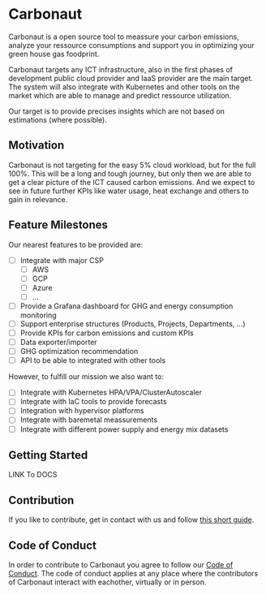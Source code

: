 # Carbonaut
Carbonaut is a open source tool to meassure your carbon emissions, analyze your ressource consumptions and support you in optimizing your green house gas foodprint.

Carbonaut targets any ICT infrastructure, also in the first phases of development public cloud provider and IaaS provider are the main target. The system will also integrate with Kubernetes and other tools on the market which are able to manage and predict ressource utilization.

Our target is to provide precises insights which are not based on estimations (where possible).

## Motivation
Carbonaut is not targeting for the easy 5% cloud workload, but for the full 100%. This will be a long and tough journey, but only then we are able to get a clear picture of the ICT caused carbon emissions. And we expect to see in future further KPIs like water usage, heat exchange and others to gain in relevance. 

## Feature Milestones

Our nearest features to be provided are:

- [ ] Integrate with major CSP
    - [ ] AWS
    - [ ] GCP
    - [ ] Azure
    - [ ] ...
- [ ] Provide a Grafana dashboard for GHG and energy consumption monitoring
- [ ] Support enterprise structures (Products, Projects, Departments, ...)
- [ ] Provide KPIs for carbon emissions and custom KPIs
- [ ] Data exporter/importer
- [ ] GHG optimization recommendation
- [ ] API to be able to integrated with other tools

However, to fulfill our mission we also want to:
- [ ] Integrate with Kubernetes HPA/VPA/ClusterAutoscaler
- [ ] Integrate with IaC tools to provide forecasts
- [ ] Integration with hypervisor platforms
- [ ] Integrate with baremetal meassurements
- [ ] Integrate with different power supply and energy mix datasets

## Getting Started
LINK To DOCS

## Contribution
If you like to contribute, get in contact with us and follow [this short guide](https://github.com/carbonaut-cloud/community/blob/main/CONTRIBUTING.md).

## Code of Conduct
In order to contribute to Carbonaut you agree to follow our [Code of Conduct](https://github.com/carbonaut-cloud/community/blob/main/CODE_OF_CONDUCT). The code of conduct applies at any place where the contributors of Carbonaut interact with eachother, virtually or in person.

